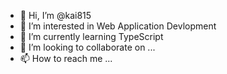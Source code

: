 - 👋 Hi, I’m @kai815
- 👀 I’m interested in Web Application Devlopment
- 🌱 I’m currently learning TypeScript
- 💞️ I’m looking to collaborate on ...
- 📫 How to reach me ...

<!---
kai815/kai815 is a ✨ special ✨ repository because its `README.md` (this file) appears on your GitHub profile.
You can click the Preview link to take a look at your changes.
--->
